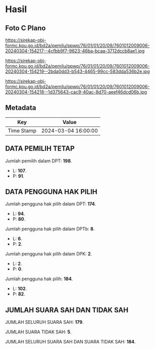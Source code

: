 # Hasil

## Foto C Plano

https://sirekap-obj-formc.kpu.go.id/bd2a/pemilu/ppwp/76/01/01/20/09/7601012009006-20240304-154217--4cfbb9f7-9623-46ba-bcaa-3712dccb8ae1.jpg

https://sirekap-obj-formc.kpu.go.id/bd2a/pemilu/ppwp/76/01/01/20/09/7601012009006-20240304-154219--2bda0dd3-b543-4465-99cc-583dda536b2e.jpg

https://sirekap-obj-formc.kpu.go.id/bd2a/pemilu/ppwp/76/01/01/20/09/7601012009006-20240304-154218--1d375643-cac9-40ac-8d70-aeef46dcd06b.jpg


## Metadata

| Key        | Value               |
| ---------- | ------------------- |
| Time Stamp | 2024-03-04 16:00:00 |


## DATA PEMILIH TETAP

Jumlah pemilih dalam DPT: **198**.
 * L: **107**.
 * P: **91**.

## DATA PENGGUNA HAK PILIH

Jumlah pengguna hak pilih dalam DPT: **174**.
 * L: **94**.
 * P: **80**.

Jumlah pengguna hak pilih dalam DPTb: **8**.
 * L: **6**.
 * P: **2**.

Jumlah pengguna hak pilih dalam DPK: **2**.
 * L: **2**.
 * P: **0**.

Jumlah pengguna hak pilih: **184**.
 * L: **102**.
 * P: **82**.

## JUMLAH SUARA SAH DAN TIDAK SAH

JUMLAH SELURUH SUARA SAH: **179**.

JUMLAH SUARA TIDAK SAH: **5**.

JUMLAH SELURUH SUARA SAH DAN SUARA TIDAK SAH: **184**.



